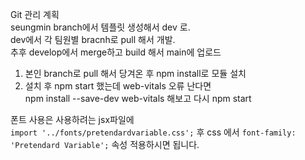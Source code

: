 Git 관리 계획   
seungmin branch에서 템플릿 생성해서 dev 로.   
dev에서 각 팀원별 bracnh로 pull 해서 개발.   
추후 develop에서 merge하고 build 해서 main에 업로드   
   
1. 본인 branch로 pull 해서 당겨온 후 npm install로 모듈 설치   
2. 설치 후 npm start 했는데 web-vitals 오류 난다면   
npm install --save-dev web-vitals 해보고 다시 npm start   

폰트 사용은 사용하려는 jsx파일에   
`import '../fonts/pretendardvariable.css';` 후 css 에서 `font-family: 'Pretendard Variable';` 속성 적용하시면 됩니다.
